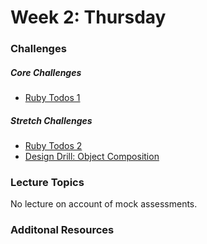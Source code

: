 # Week 2:  Thursday

### Challenges
##### Core Challenges
- [Ruby Todos 1](https://github.com/bobolinks-2014/ruby-todos-1-0-core-features-challenge)

##### Stretch Challenges
- [Ruby Todos 2](https://github.com/bobolinks-2014/ruby-todos-2-0-additional-features-challenge)
- [Design Drill: Object Composition](https://github.com/bobolinks-2014/design-drill-object-composition-challenge)


### Lecture Topics
No lecture on account of mock assessments.


### Additonal Resources
